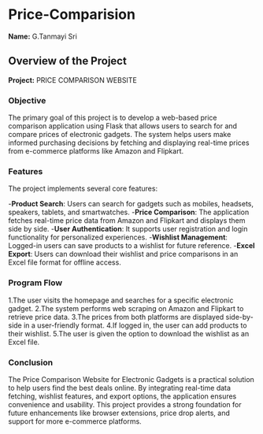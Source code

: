 # Price-Comparision

**Name:** G.Tanmayi Sri

## Overview of the Project

**Project:** PRICE COMPARISON WEBSITE 

### Objective

The primary goal of this project is to develop a web-based price comparison application using Flask that allows users to search for and compare prices of electronic gadgets. The system helps users make informed purchasing decisions by fetching and displaying real-time prices from e-commerce platforms like Amazon and Flipkart.

### Features

The project implements several core features:

-**Product Search**: Users can search for gadgets such as mobiles, headsets, speakers, tablets, and smartwatches.
-**Price Comparison**: The application fetches real-time price data from Amazon and Flipkart and displays them side by side.
-**User Authentication**: It supports user registration and login functionality for personalized experiences.
-**Wishlist Management**: Logged-in users can save products to a wishlist for future reference.
-**Excel Export**: Users can download their wishlist and price comparisons in an Excel file format for offline access.

### Program Flow

1.The user visits the homepage and searches for a specific electronic gadget.
2.The system performs web scraping on Amazon and Flipkart to retrieve price data.
3.The prices from both platforms are displayed side-by-side in a user-friendly format.
4.If logged in, the user can add products to their wishlist.
5.The user is given the option to download the wishlist as an Excel file.

### Conclusion

The Price Comparison Website for Electronic Gadgets is a practical solution to help users find the best deals online. By integrating real-time data fetching, wishlist features, and export options, the application ensures convenience and usability. This project provides a strong foundation for future enhancements like browser extensions, price drop alerts, and support for more e-commerce platforms.
